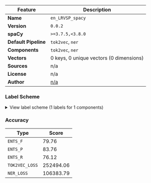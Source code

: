 | Feature | Description |
| --- | --- |
| **Name** | `en_LRVSP_spacy` |
| **Version** | `0.0.2` |
| **spaCy** | `>=3.7.5,<3.8.0` |
| **Default Pipeline** | `tok2vec`, `ner` |
| **Components** | `tok2vec`, `ner` |
| **Vectors** | 0 keys, 0 unique vectors (0 dimensions) |
| **Sources** | n/a |
| **License** | n/a |
| **Author** | [n/a]() |

### Label Scheme

<details>

<summary>View label scheme (1 labels for 1 components)</summary>

| Component | Labels |
| --- | --- |
| **`ner`** | `ref_doc` |

</details>

### Accuracy

| Type | Score |
| --- | --- |
| `ENTS_F` | 79.76 |
| `ENTS_P` | 83.76 |
| `ENTS_R` | 76.12 |
| `TOK2VEC_LOSS` | 252494.06 |
| `NER_LOSS` | 106383.79 |